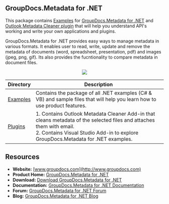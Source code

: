 ## GroupDocs.Metadata for .NET

This package contains [Examples](https://github.com/groupdocsmetadata/GroupDocs_Metadata_NET/tree/master/Examples) for [GroupDocs.Metadata for .NET](https://www.groupdocs.com/products/metadata/net) and [Outlook Metadata Cleaner plugin](https://github.com/usmanazizgroupdocs/GroupDocs_Metadata_NET/tree/master/Plugins/Outlook%20Metadata%20Cleaner) that will help you understand API's working and write your own applications and plugins.

GroupDocs.Metadata for .NET provides easy ways to manage metadata in various formats. It enables user to read, write, update and remove the metadata of documents (word, spreadsheet, presentation, pdf) and images (jpeg, png, gif). Its also provides the fucntionality to compare metadata in document files.

<p align="center">

  <a title="Download complete GroupDocs.Metadata for .NET source code" href="https://github.com/groupdocsmetadata/GroupDocs_Metadata_NET/archive/master.zip">
	<img src="https://raw.github.com/AsposeExamples/java-examples-dashboard/master/images/downloadZip-Button-Large.png" />
  </a>
</p>

Directory | Description
--------- | -----------
[Examples](https://github.com/groupdocsmetadata/GroupDocs_Metadata_NET/tree/master/Examples)  | Contains the package of all .NET examples (C# & VB) and sample files that will help you learn how to use product features.
[Plugins](https://github.com/usmanazizgroupdocs/GroupDocs_Metadata_NET/tree/master/Plugins/Outlook%20Metadata%20Cleaner) | 1. Contains Outlook Metadata Cleaner Add-in that cleans metadata of the selected files and attaches them with email. <br>2. Contains Visual Studio Add-in to explore GroupDocs.Metadata for .NET examples.

## Resources

+ **Website:** [www.groupdocs.com](http://www.groupdocs.com)
+ **Product Home:** [GroupDocs.Metadata for .NET](https://www.groupdocs.com/products/metadata/net)
+ **Download:** [Download GroupDocs.Metadata for .NET](https://downloads.groupdocs.com/metadata/net)
+ **Documentation:** [GroupDocs.Metadata for .NET Documentation](https://docs.groupdocs.com/display/metadatanet/Introducing+GroupDocs.Metadata+for+.NET)
+ **Forum:** [GroupDocs.Metadata for .NET Forum](https://forum.groupdocs.com/c/metadata)
+ **Blog:** [GroupDocs.Metadata for .NET Blog](https://blog.groupdocs.com/category/groupdocs-metadata-product-family/)
